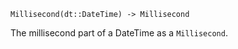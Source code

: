 ```
Millisecond(dt::DateTime) -> Millisecond
```

The millisecond part of a DateTime as a `Millisecond`.
